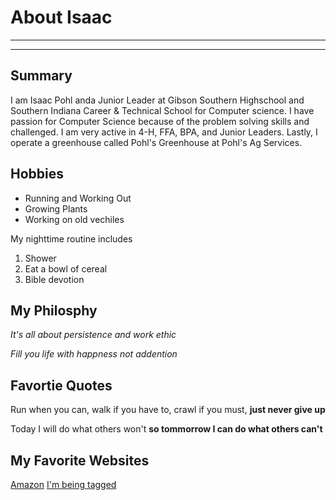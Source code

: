 # About Isaac
---
---
## Summary

I am Isaac Pohl anda Junior Leader at Gibson Southern Highschool and Southern Indiana Career & Technical School for Computer science. I have passion for Computer Science because of the problem solving skills and challenged. I am very active in 4-H, FFA, BPA, and Junior Leaders. Lastly, I operate a greenhouse called Pohl's Greenhouse at Pohl's Ag Services. 

[I have a newhome]: https://www.veteransunited.com/lp/dark/?src=adw&adg=70596605642&cmp=genloan&desc=shop2&matchtype=e&adid=650942174070&targetid=kwd-296592731249&label=&campaignid=1769033670&gclid=Cj0KCQjwi46iBhDyARIsAE3nVraoBdxorVVtvlee3aDOhwDCjmoPCNj1h5n_X9VJ1aIJjAXUoKgIO3kaAlTVEALw_wcB 

Hobbies
-
* Running and Working Out
* Growing Plants
* Working on old vechiles 

My nighttime routine includes

1. Shower
2. Eat a bowl of cereal
3. Bible devotion

## My Philosphy

*It's all about persistence and work ethic*

*Fill you life with happness not addention*


## Favortie Quotes

Run when you can, walk if you have to, crawl if you must, **just never give up**

Today I will do what others won't **so tommorrow I can do what others can't**

## My Favorite Websites

[Amazon](https://www.amazon.com/ "Amazon.com")
[I'm being tagged][I have a newhome]








